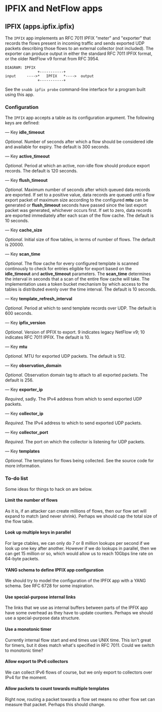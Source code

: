 # IPFIX and NetFlow apps

## IPFIX (apps.ipfix.ipfix)

The `IPFIX` app implements an RFC 7011 IPFIX "meter" and "exporter"
that records the flows present in incoming traffic and sends exported
UDP packets describing those flows to an external collector (not
included).  The exporter can produce output in either the standard RFC
7011 IPFIX format, or the older NetFlow v9 format from RFC 3954.

    DIAGRAM: IPFIX
                   +-----------+
    input     ---->*   IPFIX   *---->  output
                   +-----------+

See the `snabb ipfix probe` command-line interface for a program built
using this app.

### Configuration

The `IPFIX` app accepts a table as its configuration argument. The
following keys are defined:

— Key **idle_timeout**

*Optional*.  Number of seconds after which a flow should be considered
idle and available for expiry.  The default is 300 seconds.

— Key **active_timeout**

*Optional*.  Period at which an active, non-idle flow should produce
export records.  The default is 120 seconds.

— Key **flush_timeout**

*Optional*.  Maximum number of seconds after which queued data records
are exported.  If set to a positive value, data records are queued
until a flow export packet of maximum size according to the configured
**mtu** can be generated or **flush_timeout** seconds have passed
since the last export packet was generated, whichever occurs first.
If set to zero, data records are exported immediately after each scan
of the flow cache.  The default is 10 seconds.

— Key **cache_size**

*Optional*.  Initial size of flow tables, in terms of number of flows.
The default is 20000.

— Key **scan_time**

*Optional*.  The flow cache for every configured template is scanned
continously to check for entries eligible for export based on the
**idle_timeout** and **active_timeout** parameters.  The **scan_time**
determines the interval in seconds that a scan of the entire flow
cache will take.  The implementation uses a token bucket mechanism by
which access to the tables is distributed evenly over the time
interval.  The default is 10 seconds.

— Key **template_refresh_interval**

*Optional*.  Period at which to send template records over UDP.  The
default is 600 seconds.

— Key **ipfix_version**

*Optional*.  Version of IPFIX to export.  9 indicates legacy NetFlow
v9; 10 indicates RFC 7011 IPFIX.  The default is 10.

— Key **mtu**

*Optional*.  MTU for exported UDP packets.  The default is 512.

— Key **observation_domain**

*Optional*.  Observation domain tag to attach to all exported packets.
The default is 256.

— Key **exporter_ip**

*Required*, sadly.  The IPv4 address from which to send exported UDP
packets.

— Key **collector_ip**

*Required*.  The IPv4 address to which to send exported UDP packets.

— Key **collector_port**

*Required*.  The port on which the collector is listening for UDP
packets.

— Key **templates**

*Optional*.  The templates for flows being collected.  See the source
code for more information.

### To-do list

Some ideas for things to hack on are below.

#### Limit the number of flows

As it is, if an attacker can create millions of flows, then our flow
set will expand to match (and never shrink).  Perhaps we should cap
the total size of the flow table.

#### Look up multiple keys in parallel

For large ctables, we can only do 7 or 8 million lookups per second if
we look up one key after another.  However if we do lookups in
parallel, then we can get 15 million or so, which would allow us to
reach 10Gbps line rate on 64-byte packets.

#### YANG schema to define IPFIX app configuration

We should try to model the configuration of the IPFIX app with a YANG
schema.  See RFC 6728 for some inspiration.

#### Use special-purpose internal links

The links that we use as internal buffers between parts of the IPFIX
app have some overhead as they have to update counters.  Perhaps we
should use a special-purpose data structure.

#### Use a monotonic timer

Currently internal flow start and end times use UNIX time.  This isn't
great for timers, but it does match what's specified in RFC 7011.
Could we switch to monotonic time?

#### Allow export to IPv6 collectors

We can collect IPv6 flows of course, but we only export to collectors
over IPv4 for the moment.

#### Allow packets to count towards multiple templates

Right now, routing a packet towards a flow set means no other flow set
can measure that packet.  Perhaps this should change.
